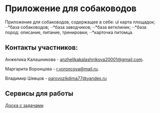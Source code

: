 # Приложение для собаководов

Приложение для собаководов, содержащее в себе: 
ul карта площадок; 
⋅⋅*база собаководов; 
⋅⋅*база заводчиков; 
⋅⋅*база ветклиник; 
⋅⋅*база пород: описание, питание, тренировки; 
⋅⋅*карточка питомца.

## Контакты участников: 

Анжелика Калашникова -  anzhelikakalashnikova20001@gmail.com. 

Маргарита Воронцова - r.voroncova@mail.ru. 

Владимир Шевцов - parovozikdima77@yandex.ru

## Сервисы для работы
[Доска с задачами](https://trello.com/b/AXWZsS99/группа-4-2-1-проект-по-тп)
